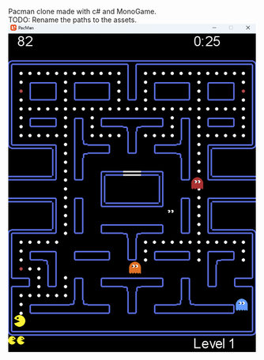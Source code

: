 Pacman clone made with c# and MonoGame.<br />
TODO: Rename the paths to the assets.<br />
<img src="ScreenShot/pacman_ss.png" />
